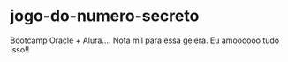 # jogo-do-numero-secreto
Bootcamp Oracle + Alura.... Nota mil para essa gelera. Eu amoooooo tudo isso!! 
